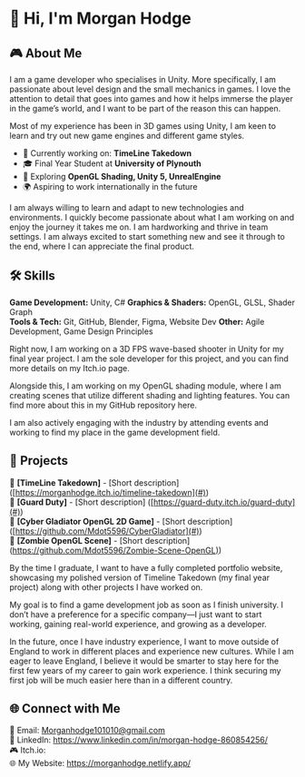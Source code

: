 # 👋 Hi, I'm Morgan Hodge  

## 🎮 About Me  
I am a game developer who specialises in Unity. More specifically, I am passionate about level design and the small mechanics in games. I love the attention to detail that goes into games and how it helps immerse the player in the game’s world, and I want to be part of the reason this can happen. 

Most of my experience has been in 3D games using Unity, I am keen to learn and try out new game engines and different game styles. 

- 🔹 Currently working on: **TimeLine Takedown**  
- 🎓 Final Year Student at **University of Plynouth**  
- 🌱 Exploring **OpenGL Shading, Unity 5, UnrealEngine**  
- 🌍 Aspiring to work internationally in the future  

I am always willing to learn and adapt to new technologies and environments. I quickly become passionate about what I am working on and enjoy the journey it takes me on. I am hardworking and thrive in team settings. I am always excited to start something new and see it through to the end, where I can appreciate the final product. 

## 🛠️ Skills  
**Game Development:** Unity, C#
**Graphics & Shaders:** OpenGL, GLSL, Shader Graph  
**Tools & Tech:** Git, GitHub, Blender, Figma, Website Dev
**Other:** Agile Development, Game Design Principles  

Right now, I am working on a 3D FPS wave-based shooter in Unity for my final year project. I am the sole developer for this project, and you can find more details on my Itch.io page. 

Alongside this, I am working on my OpenGL shading module, where I am creating scenes that utilize different shading and lighting features. You can find more about this in my GitHub repository here. 

I am also actively engaging with the industry by attending events and working to find my place in the game development field. 

## 🚀 Projects  
🔹 **[TimeLine Takedown]** - [Short description] ([https://morganhodge.itch.io/timeline-takedown](#))  
🔹 **[Guard Duty]** - [Short description] ([https://guard-duty.itch.io/guard-duty](#))  
🔹 **[Cyber Gladiator OpenGL 2D Game]** - [Short description] ([https://github.com/Mdot5596/CyberGladiator](#))  
🔹 **[Zombie OpenGL Scene]** - [Short description] ([https://github.com/Mdot5596/Zombie-Scene-OpenGL)](#))  


By the time I graduate, I want to have a fully completed portfolio website, showcasing my polished version of Timeline Takedown (my final year project) along with other projects I have worked on. 

My goal is to find a game development job as soon as I finish university. I don’t have a preference for a specific company—I just want to start working, gaining real-world experience, and growing as a developer. 

In the future, once I have industry experience, I want to move outside of England to work in different places and experience new cultures. While I am eager to leave England, I believe it would be smarter to stay here for the first few years of my career to gain work experience. I think securing my first job will be much easier here than in a different country. 

## 🌐 Connect with Me  
📧 Email: Morganhodge101010@gmail.com  
💼 LinkedIn: https://www.linkedin.com/in/morgan-hodge-860854256/  
🎮 Itch.io:  
🌐 My Website: https://morganhodge.netlify.app/

